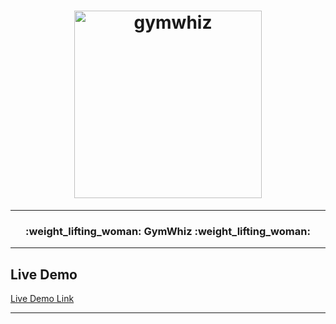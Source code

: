 <h1 align="center">
  <img
    width="300"
    alt="gymwhiz"
    src="https://live.staticflickr.com/65535/53429583697_2153c981bb.jpg">
</h1>

---
<h3 align="center">
  <strong>
      :weight_lifting_woman:  GymWhiz :weight_lifting_woman:
  </strong>
</h3>

---
## Live Demo
[Live Demo Link](https://c44-group-b-214f45ea3c28.herokuapp.com/gyms)

---
